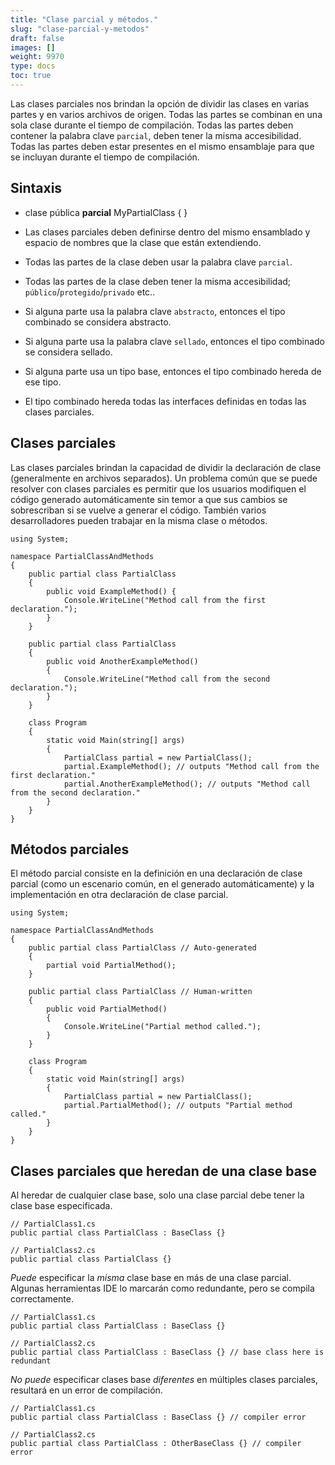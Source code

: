 ```yaml
---
title: "Clase parcial y métodos."
slug: "clase-parcial-y-metodos"
draft: false
images: []
weight: 9970
type: docs
toc: true
---
```


Las clases parciales nos brindan la opción de dividir las clases en varias partes y en varios archivos de origen. Todas las partes se combinan en una sola clase durante el tiempo de compilación. Todas las partes deben contener la palabra clave `parcial`, deben tener la misma accesibilidad. Todas las partes deben estar presentes en el mismo ensamblaje para que se incluyan durante el tiempo de compilación.

## Sintaxis
- clase pública **parcial** MyPartialClass { }

- Las clases parciales deben definirse dentro del mismo ensamblado y espacio de nombres que la clase que están extendiendo.

- Todas las partes de la clase deben usar la palabra clave `parcial`.

- Todas las partes de la clase deben tener la misma accesibilidad; `público`/`protegido`/`privado` etc..

- Si alguna parte usa la palabra clave `abstracto`, entonces el tipo combinado se considera abstracto.

- Si alguna parte usa la palabra clave `sellado`, entonces el tipo combinado se considera sellado.

- Si alguna parte usa un tipo base, entonces el tipo combinado hereda de ese tipo.

- El tipo combinado hereda todas las interfaces definidas en todas las clases parciales.

## Clases parciales
Las clases parciales brindan la capacidad de dividir la declaración de clase (generalmente en archivos separados). Un problema común que se puede resolver con clases parciales es permitir que los usuarios modifiquen el código generado automáticamente sin temor a que sus cambios se sobrescriban si se vuelve a generar el código. También varios desarrolladores pueden trabajar en la misma clase o métodos.

    using System;
    
    namespace PartialClassAndMethods
    {
        public partial class PartialClass
        {
            public void ExampleMethod() {
                Console.WriteLine("Method call from the first declaration.");
            }
        }
    
        public partial class PartialClass
        {
            public void AnotherExampleMethod()
            {
                Console.WriteLine("Method call from the second declaration.");
            }
        }
    
        class Program
        {
            static void Main(string[] args)
            {
                PartialClass partial = new PartialClass();
                partial.ExampleMethod(); // outputs "Method call from the first declaration."
                partial.AnotherExampleMethod(); // outputs "Method call from the second declaration."
            }
        }
    }

## Métodos parciales
El método parcial consiste en la definición en una declaración de clase parcial (como un escenario común, en el generado automáticamente) y la implementación en otra declaración de clase parcial.

    using System;
    
    namespace PartialClassAndMethods
    {
        public partial class PartialClass // Auto-generated
        {
            partial void PartialMethod();
        }
    
        public partial class PartialClass // Human-written
        {
            public void PartialMethod()
            {
                Console.WriteLine("Partial method called.");
            }
        }
    
        class Program
        {
            static void Main(string[] args)
            {
                PartialClass partial = new PartialClass();
                partial.PartialMethod(); // outputs "Partial method called."
            }
        }
    }

## Clases parciales que heredan de una clase base
Al heredar de cualquier clase base, solo una clase parcial debe tener la clase base especificada.

    // PartialClass1.cs
    public partial class PartialClass : BaseClass {}

    // PartialClass2.cs
    public partial class PartialClass {}

*Puede* especificar la *misma* clase base en más de una clase parcial. Algunas herramientas IDE lo marcarán como redundante, pero se compila correctamente.

    // PartialClass1.cs
    public partial class PartialClass : BaseClass {}

    // PartialClass2.cs
    public partial class PartialClass : BaseClass {} // base class here is redundant

*No puede* especificar clases base *diferentes* en múltiples clases parciales, resultará en un error de compilación.

    // PartialClass1.cs
    public partial class PartialClass : BaseClass {} // compiler error

    // PartialClass2.cs
    public partial class PartialClass : OtherBaseClass {} // compiler error

